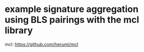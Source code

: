 # example signature aggregation using BLS pairings with the mcl library

mcl: https://github.com/herumi/mcl
